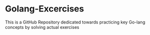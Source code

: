 # Golang-Excercises
This is a GitHub Repository dedicated towards practicing key Go-lang concepts by solving actual exercises
